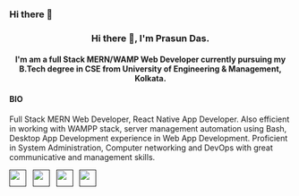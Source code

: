 ### Hi there 👋 

<h3 align="center"> Hi there 👋, I'm Prasun Das. </h3>

<h4 align="center"> I'm am a full Stack MERN/WAMP Web Developer currently pursuing my B.Tech degree in CSE from University of Engineering & Management, Kolkata. </h4>

#### BIO

Full Stack MERN Web Developer, React Native App Developer. Also efficient in working with WAMPP stack, server management automation using Bash, Desktop App Development experience in Web App Development. Proficient in System Administration, Computer networking and DevOps with great communicative and management skills.


<a href=""><img height="30" src="https://raw.githubusercontent.com/soumyadip007/soumyadip007/master/img/social/l.png"></a>&nbsp;&nbsp;
<a href=""><img height="30" src="https://raw.githubusercontent.com/soumyadip007/soumyadip007/master/img/social/mm.png"></a>&nbsp;&nbsp;
<a href=""><img height="30" src="https://raw.githubusercontent.com/soumyadip007/soumyadip007/master/img/social/p.png"></a>&nbsp;&nbsp;
<a href=""><img height="30" src="https://raw.githubusercontent.com/soumyadip007/soumyadip007/master/img/social/t.jpg"></a>&nbsp;&nbsp;
</p>